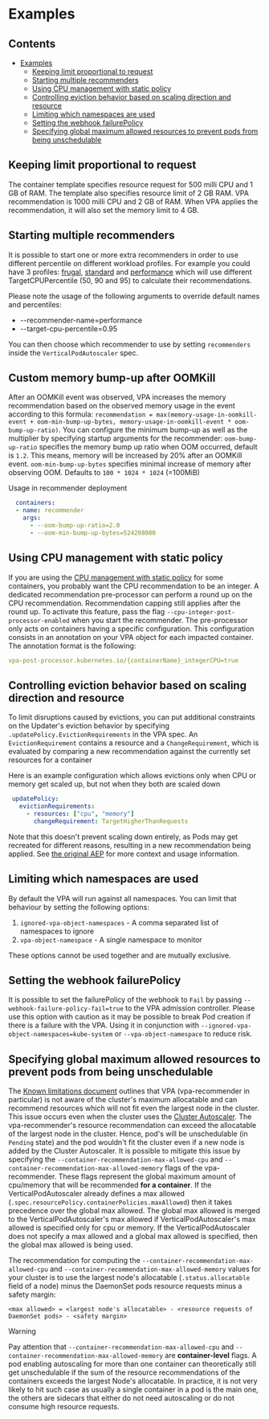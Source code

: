 # Examples

## Contents

- [Examples](#examples)
  - [Keeping limit proportional to request](#keeping-limit-proportional-to-request)
  - [Starting multiple recommenders](#starting-multiple-recommenders)
  - [Using CPU management with static policy](#using-cpu-management-with-static-policy)
  - [Controlling eviction behavior based on scaling direction and resource](#controlling-eviction-behavior-based-on-scaling-direction-and-resource)
  - [Limiting which namespaces are used](#limiting-which-namespaces-are-used)
  - [Setting the webhook failurePolicy](#setting-the-webhook-failurepolicy)
  - [Specifying global maximum allowed resources to prevent pods from being unschedulable](#specifying-global-maximum-allowed-resources-to-prevent-pods-from-being-unschedulable)

## Keeping limit proportional to request

The container template specifies resource request for 500 milli CPU and 1 GB of RAM. The template also
specifies resource limit of 2 GB RAM. VPA recommendation is 1000 milli CPU and 2 GB of RAM. When VPA
applies the recommendation, it will also set the memory limit to 4 GB.

## Starting multiple recommenders

It is possible to start one or more extra recommenders in order to use different percentile on different workload profiles.
For example you could have 3 profiles:  [frugal](https://github.com/kubernetes/autoscaler/blob/master/vertical-pod-autoscaler/deploy/recommender-deployment-low.yaml),
[standard](https://github.com/kubernetes/autoscaler/blob/master/vertical-pod-autoscaler/deploy/recommender-deployment.yaml) and
[performance](https://github.com/kubernetes/autoscaler/blob/master/vertical-pod-autoscaler/deploy/recommender-deployment-high.yaml) which will
use different TargetCPUPercentile (50, 90 and 95) to calculate their recommendations.

Please note the usage of the following arguments to override default names and percentiles:

- --recommender-name=performance
- --target-cpu-percentile=0.95

You can then choose which recommender to use by setting `recommenders` inside the `VerticalPodAutoscaler` spec.

## Custom memory bump-up after OOMKill

After an OOMKill event was observed, VPA increases the memory recommendation based on the observed memory usage in the event according to this formula: `recommendation = max(memory-usage-in-oomkill-event + oom-min-bump-up-bytes, memory-usage-in-oomkill-event * oom-bump-up-ratio)`.
You can configure the minimum bump-up as well as the multiplier by specifying startup arguments for the recommender:
`oom-bump-up-ratio` specifies the memory bump up ratio when OOM occurred, default is `1.2`. This means, memory will be increased by 20% after an OOMKill event.
`oom-min-bump-up-bytes` specifies minimal increase of memory after observing OOM. Defaults to `100 * 1024 * 1024` (=100MiB)

Usage in recommender deployment

```yaml
  containers:
  - name: recommender
    args:
      - --oom-bump-up-ratio=2.0
      - --oom-min-bump-up-bytes=524288000
```

## Using CPU management with static policy

If you are using the [CPU management with static policy](https://kubernetes.io/docs/tasks/administer-cluster/cpu-management-policies/#static-policy) for some containers,
you probably want the CPU recommendation to be an integer. A dedicated recommendation pre-processor can perform a round up on the CPU recommendation. Recommendation capping still applies after the round up.
To activate this feature, pass the flag `--cpu-integer-post-processor-enabled` when you start the recommender.
The pre-processor only acts on containers having a specific configuration. This configuration consists in an annotation on your VPA object for each impacted container.
The annotation format is the following:

```yaml
vpa-post-processor.kubernetes.io/{containerName}_integerCPU=true
```

## Controlling eviction behavior based on scaling direction and resource

To limit disruptions caused by evictions, you can put additional constraints on the Updater's eviction behavior by specifying `.updatePolicy.EvictionRequirements` in the VPA spec. An `EvictionRequirement` contains a resource and a `ChangeRequirement`, which is evaluated by comparing a new recommendation against the currently set resources for a container

Here is an example configuration which allows evictions only when CPU or memory get scaled up, but not when they both are scaled down

```yaml
 updatePolicy:
   evictionRequirements:
     - resources: ["cpu", "memory"]
       changeRequirement: TargetHigherThanRequests
```

Note that this doesn't prevent scaling down entirely, as Pods may get recreated for different reasons, resulting in a new recommendation being applied. See [the original AEP](https://github.com/kubernetes/autoscaler/tree/master/vertical-pod-autoscaler/enhancements/4831-control-eviction-behavior) for more context and usage information.

## Limiting which namespaces are used

 By default the VPA will run against all namespaces. You can limit that behaviour by setting the following options:

1. `ignored-vpa-object-namespaces` - A comma separated list of namespaces to ignore
1. `vpa-object-namespace` - A single namespace to monitor

These options cannot be used together and are mutually exclusive.

## Setting the webhook failurePolicy

It is possible to set the failurePolicy of the webhook to `Fail` by passing `--webhook-failure-policy-fail=true` to the VPA admission controller.
Please use this option with caution as it may be possible to break Pod creation if there is a failure with the VPA.
Using it in conjunction with `--ignored-vpa-object-namespaces=kube-system` or `--vpa-object-namespace` to reduce risk.

## Specifying global maximum allowed resources to prevent pods from being unschedulable

The [Known limitations document](./known-limitations.md) outlines that VPA (vpa-recommender in particular) is not aware of the cluster's maximum allocatable and can recommend resources which will not fit even the largest node in the cluster. This issue occurs even when the cluster uses the [Cluster Autoscaler](https://github.com/kubernetes/autoscaler/blob/master/cluster-autoscaler/FAQ.md#basics). The vpa-recommender's resource recommendation can exceed the allocatable of the largest node in the cluster. Hence, pod's will be unschedulable (in `Pending` state) and the pod wouldn't fit the cluster even if a new node is added by the Cluster Autoscaler.
It is possible to mitigate this issue by specifying the `--container-recommendation-max-allowed-cpu` and `--container-recommendation-max-allowed-memory` flags of the vpa-recommender. These flags represent the global maximum amount of cpu/memory that will be recommended **for a container**. If the VerticalPodAutoscaler already defines a max allowed (`.spec.resourcePolicy.containerPolicies.maxAllowed`) then it takes precedence over the global max allowed. The global max allowed is merged to the VerticalPodAutoscaler's max allowed if VerticalPodAutoscaler's max allowed is specified only for cpu or memory. If the VerticalPodAutoscaler does not specify a max allowed and a global max allowed is specified, then the global max allowed is being used.

The recommendation for computing the `--container-recommendation-max-allowed-cpu` and `--container-recommendation-max-allowed-memory` values for your cluster is to use the largest node's allocatable (`.status.allocatable` field of a node) minus the DaemonSet pods resource requests minus a safety margin:
```
<max allowed> = <largest node's allocatable> - <resource requests of DaemonSet pods> - <safety margin>
```

> [!WARNING]
> Pay attention that `--container-recommendation-max-allowed-cpu` and `--container-recommendation-max-allowed-memory` are **container-level** flags. A pod enabling autoscaling for more than one container can theoretically still get unschedulable if the sum of the resource recommendations of the containers exceeds the largest Node's allocatable. In practice, it is not very likely to hit such case as usually a single container in a pod is the main one, the others are sidecars that either do not need autoscaling or do not consume high resource requests.
